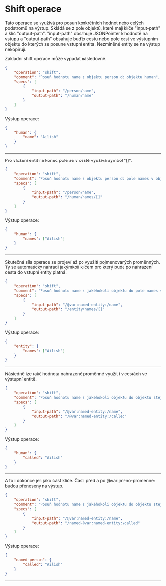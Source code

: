# Shift operace

Tato operace se využívá pro posun konkrétních hodnot nebo celých podstromů na výstup. Skládá se z pole objektů, které mají klíče "input-path" a klíč "output-path". "input-path" obsahuje JSONPointer k hodnotě na vstupu a "output-path" obsahuje buďto cestu nebo pole cest ve výstupním objektu do kterých se posune vstupní entita. Nezmíněné entity se na výstup nekopírují.

Základní shift operace může vypadat následovně.

```json
{
    "operation": "shift",
    "comment": "Posuň hodnotu name z objektu person do objektu human",
    "specs": [
        {
            "input-path": "/person/name",
            "output-path": "/human/name"
        }
    ]
}
```

Výstup operace:

```json
{
    "human": {
        "name": "Ailish"
    }
}
```

---

Pro vložení entit na konec pole se v cestě využívá symbol "[]".

```json
{
    "operation": "shift",
    "comment": "Posuň hodnotu name z objektu person do pole names v objektu human",
    "specs": [
        {
            "input-path": "/person/name",
            "output-path": "/human/names/[]"
        }
    ]
}
```

Výstup operace:

```json
{
    "human": {
        "names": ["Ailish"]
    }
}
```

---

Skutečná síla operace se projeví až po využití pojmenovaných proměnných. Ty se automaticky nahradí jakýmkoli klíčem pro který bude po nahrazení cesta do vstupní entity platná.

```json
{
    "operation": "shift",
    "comment": "Posuň hodnotu name z jakéhokoli objektu do pole names v objektu entity",
    "specs": [
        {
            "input-path": "/@var:named-entity:/name",
            "output-path": "/entity/names/[]"
        }
    ]
}
```

Výstup operace:

```json
{
    "entity": {
        "names": ["Ailish"]
    }
}
```

---

Následně lze také hodnota nahrazené proměnné využít i v cestách ve výstupní entitě.

```json
{
    "operation": "shift",
    "comment": "Posuň hodnotu name z jakéhokoli objektu do objektu stejného jména a klíče called",
    "specs": [
        {
            "input-path": "/@var:named-entity:/name",
            "output-path": "/@var:named-entity:/called"
        }
    ]
}
```

Výstup operace:

```json
{
    "human": {
        "called": "Ailish"
    }
}
```

---

A to i dokonce jen jako část klíče. Části před a po @var:jmeno-promenne: budou přeneseny na výstup.

```json
{
    "operation": "shift",
    "comment": "Posuň hodnotu name z jakéhokoli objektu do objektu stejného jména s předponou named- a klíče called",
    "specs": [
        {
            "input-path": "/@var:named-entity:/name",
            "output-path": "/named-@var:named-entity:/called"
        }
    ]
}
```

Výstup operace:

```json
{
    "named-person": {
        "called": "Ailish"
    }
}
```

---
